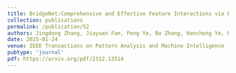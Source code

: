 ```yaml
---
title: BridgeNet:Comprehensive and Effective Feature Interactions via Bridge Feature for Multi-task Dense Predictions
collection: publications
permalink: /publication/52
authors: Jingdong Zhang, Jiayuan Fan, Peng Ye, Bo Zhang, Hancheng Ye, Baopu Li, Yancheng Cai, Tao Chen
date: 2025-01-24
venue: IEEE Transactions on Pattern Analysis and Machine Intelligence (T-PAMI)
pubtype: 'journal'
pdf: https://arxiv.org/pdf/2312.13514
---
```


<!-- paperurl: 'http://academicpages.github.io/files/paper1.pdf'
citation: 'Your Name, You. (2009). &quot;Paper Title Number 1.&quot; <i>Journal 1</i>. 1(1).' -->
<!-- [Download paper here](http://academicpages.github.io/files/paper1.pdf) -->
